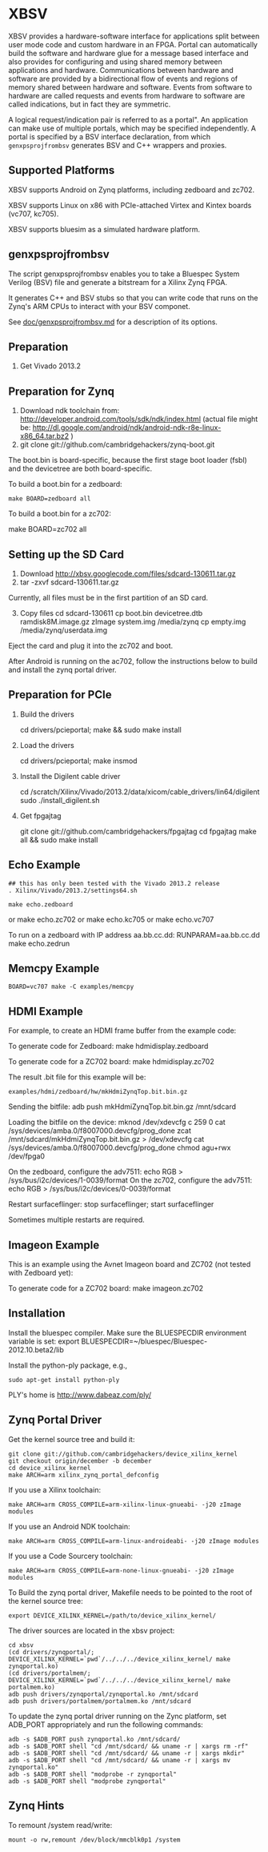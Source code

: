XBSV
====


XBSV provides a hardware-software interface for applications split
between user mode code and custom hardware in an FPGA.  Portal can
automatically build the software and hardware glue for a message based
interface and also provides for configuring and using shared memory
between applications and hardware. Communications between hardware and
software are provided by a bidirectional flow of events and regions of
memory shared between hardware and software.  Events from software to
hardware are called requests and events from hardware to software are
called indications, but in fact they are symmetric.

A logical request/indication pair is referred to as a portal".  An
application can make use of multiple portals, which may be specified
independently. A portal is specified by a BSV interface declaration,
from which `genxpsprojfrombsv` generates BSV and C++ wrappers and
proxies.

Supported Platforms
-------------------

XBSV supports Android on Zynq platforms, including zedboard and zc702.

XBSV supports Linux on x86 with PCIe-attached Virtex and Kintex boards (vc707, kc705).

XBSV supports bluesim as a simulated hardware platform. 

genxpsprojfrombsv
-----------------

The script genxpsprojfrombsv enables you to take a Bluespec System
Verilog (BSV) file and generate a bitstream for a Xilinx Zynq FPGA. 

It generates C++ and BSV stubs so that you can write code that runs on
the Zynq's ARM CPUs to interact with your BSV componet.

See [doc/genxpsprojfrombsv.md](doc/genxpsprojfrombsv.md) for a description of its options.

Preparation
-----------

1. Get Vivado 2013.2

Preparation for Zynq
--------------------

1. Download ndk toolchain from: 
     http://developer.android.com/tools/sdk/ndk/index.html
     (actual file might be:
         http://dl.google.com/android/ndk/android-ndk-r8e-linux-x86_64.tar.bz2
     )
2. git clone git://github.com/cambridgehackers/zynq-boot.git

The boot.bin is board-specific, because the first stage boot loader
(fsbl) and the devicetree are both board-specific.

To build a boot.bin for a zedboard:

    make BOARD=zedboard all

To build a boot.bin for a zc702:

   make BOARD=zc702 all

Setting up the SD Card
----------------------

1. Download http://xbsv.googlecode.com/files/sdcard-130611.tar.gz
2. tar -zxvf sdcard-130611.tar.gz

Currently, all files must be in the first partition of an SD card.

3. Copy files
   cd sdcard-130611
   cp boot.bin devicetree.dtb ramdisk8M.image.gz zImage system.img /media/zynq
   cp empty.img /media/zynq/userdata.img

Eject the card and plug it into the zc702 and boot.

After Android is running on the ac702, follow the instructions below to build and install the zynq portal driver.

Preparation for PCIe
--------------------

1. Build the drivers

    cd drivers/pcieportal; make && sudo make install

2. Load the drivers

    cd drivers/pcieportal; make insmod

3. Install the Digilent cable driver

    cd /scratch/Xilinx/Vivado/2013.2/data/xicom/cable_drivers/lin64/digilent
    sudo ./install_digilent.sh


4. Get fpgajtag

    git clone git://github.com/cambridgehackers/fpgajtag
    cd fpgajtag
    make all && sudo make install

Echo Example
------------

    ## this has only been tested with the Vivado 2013.2 release
    . Xilinx/Vivado/2013.2/settings64.sh

    make echo.zedboard
or
    make echo.zc702
or
    make echo.kc705
or
    make echo.vc707

To run on a zedboard with IP address aa.bb.cc.dd:
    RUNPARAM=aa.bb.cc.dd make echo.zedrun

Memcpy Example
--------------

    BOARD=vc707 make -C examples/memcpy

HDMI Example
------------

For example, to create an HDMI frame buffer from the example code:

To generate code for Zedboard:
    make hdmidisplay.zedboard

To generate code for a ZC702 board:
    make hdmidisplay.zc702

The result .bit file for this example will be:

    examples/hdmi/zedboard/hw/mkHdmiZynqTop.bit.bin.gz

Sending the bitfile:
    adb push mkHdmiZynqTop.bit.bin.gz /mnt/sdcard

Loading the bitfile on the device:
    mknod /dev/xdevcfg c 259 0
    cat /sys/devices/amba.0/f8007000.devcfg/prog_done
    zcat /mnt/sdcard/mkHdmiZynqTop.bit.bin.gz > /dev/xdevcfg
    cat /sys/devices/amba.0/f8007000.devcfg/prog_done
    chmod agu+rwx /dev/fpga0

On the zedboard, configure the adv7511:
   echo RGB > /sys/bus/i2c/devices/1-0039/format
On the zc702, configure the adv7511:
   echo RGB > /sys/bus/i2c/devices/0-0039/format

Restart surfaceflinger:
   stop surfaceflinger; start surfaceflinger

Sometimes multiple restarts are required.

Imageon Example
---------------

This is an example using the Avnet Imageon board and ZC702 (not tested with Zedboard yet):

To generate code for a ZC702 board:
    make imageon.zc702

Installation
------------

Install the bluespec compiler. Make sure the BLUESPECDIR environment
variable is set:
    export BLUESPECDIR=~/bluespec/Bluespec-2012.10.beta2/lib
	
Install the python-ply package, e.g.,

    sudo apt-get install python-ply

PLY's home is http://www.dabeaz.com/ply/

Zynq Portal Driver
-------------

Get the kernel source tree and build it:

    git clone git://github.com/cambridgehackers/device_xilinx_kernel
    git checkout origin/december -b december
    cd device_xilinx_kernel
    make ARCH=arm xilinx_zynq_portal_defconfig 

If you use a Xilinx toolchain:

    make ARCH=arm CROSS_COMPILE=arm-xilinx-linux-gnueabi- -j20 zImage modules

If you use an Android NDK toolchain:

    make ARCH=arm CROSS_COMPILE=arm-linux-androideabi- -j20 zImage modules

If you use a Code Sourcery toolchain:

    make ARCH=arm CROSS_COMPILE=arm-none-linux-gnueabi- -j20 zImage modules

To Build the zynq portal driver, Makefile needs to be pointed to the root of the kernel source tree:

    export DEVICE_XILINX_KERNEL=/path/to/device_xilinx_kernel/

The driver sources are located in the xbsv project:

    cd xbsv
    (cd drivers/zynqportal/; DEVICE_XILINX_KERNEL=`pwd`/../../../device_xilinx_kernel/ make zynqportal.ko)
    (cd drivers/portalmem/;  DEVICE_XILINX_KERNEL=`pwd`/../../../device_xilinx_kernel/ make portalmem.ko)
    adb push drivers/zynqportal/zynqportal.ko /mnt/sdcard
    adb push drivers/portalmem/portalmem.ko /mnt/sdcard

To update the zynq portal driver running on the Zync platform, set ADB_PORT appropriately and run the following commands:

    adb -s $ADB_PORT push zynqportal.ko /mnt/sdcard/
    adb -s $ADB_PORT shell "cd /mnt/sdcard/ && uname -r | xargs rm -rf"
    adb -s $ADB_PORT shell "cd /mnt/sdcard/ && uname -r | xargs mkdir"
    adb -s $ADB_PORT shell "cd /mnt/sdcard/ && uname -r | xargs mv zynqportal.ko"
    adb -s $ADB_PORT shell "modprobe -r zynqportal"
    adb -s $ADB_PORT shell "modprobe zynqportal"

Zynq Hints
-------------

To remount /system read/write:

    mount -o rw,remount /dev/block/mmcblk0p1 /system



